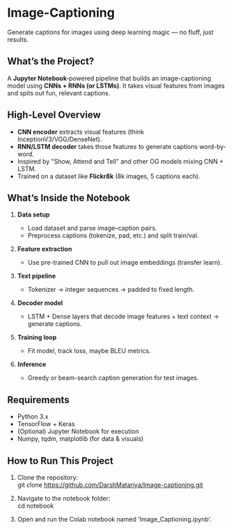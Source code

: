 # Image-Captioning

Generate captions for images using deep learning magic — no fluff, just results.

## What’s the Project?

A **Jupyter Notebook**‑powered pipeline that builds an image-captioning model using **CNNs + RNNs (or LSTMs)**. It takes visual features from images and spits out fun, relevant captions.

## High‑Level Overview

- **CNN encoder** extracts visual features (think InceptionV3/VGG/DenseNet).
- **RNN/LSTM decoder** takes those features to generate captions word-by-word.
- Inspired by "Show, Attend and Tell" and other OG models mixing CNN + LSTM.
- Trained on a dataset like **Flickr8k** (8k images, 5 captions each).

## What’s Inside the Notebook

1. **Data setup**  
   - Load dataset and parse image–caption pairs.  
   - Preprocess captions (tokenize, pad, etc.) and split train/val.

2. **Feature extraction**  
   - Use pre-trained CNN to pull out image embeddings (transfer learn).

3. **Text pipeline**  
   - Tokenizer → integer sequences → padded to fixed length.

4. **Decoder model**  
   - LSTM + Dense layers that decode image features + text context → generate captions.

5. **Training loop**  
   - Fit model, track loss, maybe BLEU metrics.

6. **Inference**  
   - Greedy or beam-search caption generation for test images.

## Requirements

- Python 3.x  
- TensorFlow + Keras  
- (Optional) Jupyter Notebook for execution  
- Numpy, tqdm, matplotlib (for data & visuals)

## How to Run This Project

1. Clone the repository:  
   git clone https://github.com/DarshMatariya/Image-captioning.git  

2. Navigate to the notebook folder:  
   cd notebook  

3. Open and run the Colab notebook named 'Image_Captioning.ipynb'.

